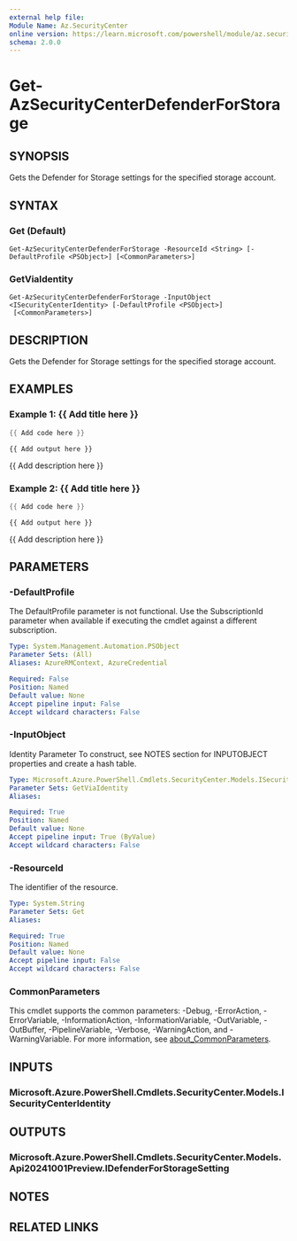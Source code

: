 ```yaml
---
external help file:
Module Name: Az.SecurityCenter
online version: https://learn.microsoft.com/powershell/module/az.securitycenter/get-azsecuritycenterdefenderforstorage
schema: 2.0.0
---
```


# Get-AzSecurityCenterDefenderForStorage

## SYNOPSIS
Gets the Defender for Storage settings for the specified storage account.

## SYNTAX

### Get (Default)
```
Get-AzSecurityCenterDefenderForStorage -ResourceId <String> [-DefaultProfile <PSObject>] [<CommonParameters>]
```

### GetViaIdentity
```
Get-AzSecurityCenterDefenderForStorage -InputObject <ISecurityCenterIdentity> [-DefaultProfile <PSObject>]
 [<CommonParameters>]
```

## DESCRIPTION
Gets the Defender for Storage settings for the specified storage account.

## EXAMPLES

### Example 1: {{ Add title here }}
```powershell
{{ Add code here }}
```

```output
{{ Add output here }}
```

{{ Add description here }}

### Example 2: {{ Add title here }}
```powershell
{{ Add code here }}
```

```output
{{ Add output here }}
```

{{ Add description here }}

## PARAMETERS

### -DefaultProfile
The DefaultProfile parameter is not functional.
Use the SubscriptionId parameter when available if executing the cmdlet against a different subscription.

```yaml
Type: System.Management.Automation.PSObject
Parameter Sets: (All)
Aliases: AzureRMContext, AzureCredential

Required: False
Position: Named
Default value: None
Accept pipeline input: False
Accept wildcard characters: False
```

### -InputObject
Identity Parameter
To construct, see NOTES section for INPUTOBJECT properties and create a hash table.

```yaml
Type: Microsoft.Azure.PowerShell.Cmdlets.SecurityCenter.Models.ISecurityCenterIdentity
Parameter Sets: GetViaIdentity
Aliases:

Required: True
Position: Named
Default value: None
Accept pipeline input: True (ByValue)
Accept wildcard characters: False
```

### -ResourceId
The identifier of the resource.

```yaml
Type: System.String
Parameter Sets: Get
Aliases:

Required: True
Position: Named
Default value: None
Accept pipeline input: False
Accept wildcard characters: False
```

### CommonParameters
This cmdlet supports the common parameters: -Debug, -ErrorAction, -ErrorVariable, -InformationAction, -InformationVariable, -OutVariable, -OutBuffer, -PipelineVariable, -Verbose, -WarningAction, and -WarningVariable. For more information, see [about_CommonParameters](http://go.microsoft.com/fwlink/?LinkID=113216).

## INPUTS

### Microsoft.Azure.PowerShell.Cmdlets.SecurityCenter.Models.ISecurityCenterIdentity

## OUTPUTS

### Microsoft.Azure.PowerShell.Cmdlets.SecurityCenter.Models.Api20241001Preview.IDefenderForStorageSetting

## NOTES

## RELATED LINKS

